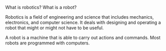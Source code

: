 What is robotics? What is a robot?

Robotics is a field of engineering and science that includes mechanics, electronics, and computer science. It deals with designing and operating a robot that might or might not have to be useful.

A robot is a machine that is able to carry out actions and commands. Most robots are programmed with computers.
